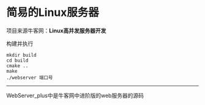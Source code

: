 # 简易的Linux服务器

项目来源牛客网：**Linux高并发服务器开发**

构建并执行
```
mkdir build
cd build
cmake ..
make
./webserver 端口号
```
------
WebServer_plus中是牛客网中进阶版的web服务器的源码